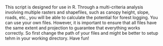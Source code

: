 This script is designed for use in R. Through a multi-criteria analysis involving multiple rasters and shapefiles, such as canopy height, slope, roads, etc., you will be able to calculate the potential for forest logging.
You can use your own files. However, it is important to ensure that all files have the same extent and projection to guarantee that everything works correctly.
So first change the path of your files and might be better to setup tehm in your working directory.
Have fun!
